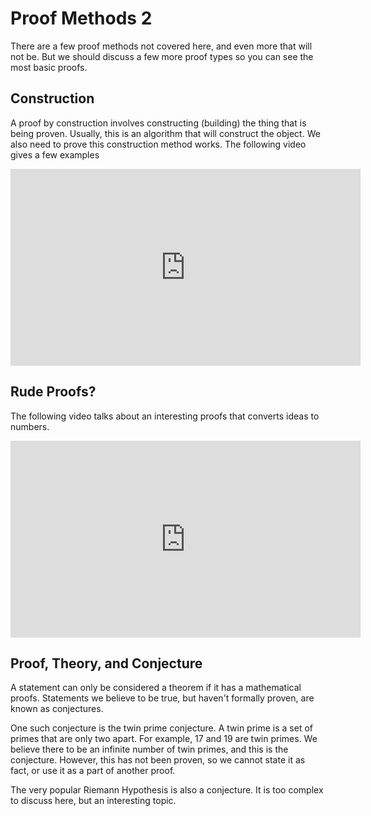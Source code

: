 # Proof Methods 2

There are a few proof methods not covered here, and even more that will not be. But we should discuss a few more proof types so you can see the most basic proofs.

## Construction

A proof by construction involves constructing (building) the thing that is being proven. Usually, this is an algorithm that will construct the object. We also need to prove this construction method works. The following video gives a few examples

<div class="embed"><iframe width="560" height="315" src="https://www.youtube.com/embed/90Uh0u9mpsw?si=nexZ3l9zKOBmquoj" title="YouTube video player" frameborder="0" allow="accelerometer; autoplay; clipboard-write; encrypted-media; gyroscope; picture-in-picture" allowfullscreen></iframe></div>

## Rude Proofs?

The following video talks about an interesting proofs that converts ideas to numbers.

<div class="embed"><iframe width="560" height="315" src="https://www.youtube.com/embed/6ByCnuCbPsg?si=5HcpJZ2w0QR1gFCZ" title="YouTube video player" frameborder="0" allow="accelerometer; autoplay; clipboard-write; encrypted-media; gyroscope; picture-in-picture" allowfullscreen></iframe></div>

## Proof, Theory, and Conjecture

A statement can only be considered a theorem if it has a mathematical proofs. Statements we believe to be true, but haven't formally proven, are known as conjectures.

One such conjecture is the twin prime conjecture. A twin prime is a set of primes that are only two apart. For example, 17 and 19 are twin primes. We believe there to be an infinite number of twin primes, and this is the conjecture. However, this has not been proven, so we cannot state it as fact, or use it as a part of another proof.

The very popular Riemann Hypothesis is also a conjecture. It is too complex to discuss here, but an interesting topic.